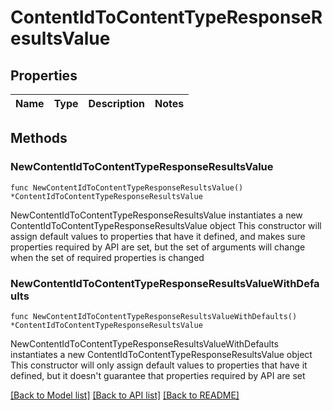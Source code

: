 # ContentIdToContentTypeResponseResultsValue

## Properties

Name | Type | Description | Notes
------------ | ------------- | ------------- | -------------

## Methods

### NewContentIdToContentTypeResponseResultsValue

`func NewContentIdToContentTypeResponseResultsValue() *ContentIdToContentTypeResponseResultsValue`

NewContentIdToContentTypeResponseResultsValue instantiates a new ContentIdToContentTypeResponseResultsValue object
This constructor will assign default values to properties that have it defined,
and makes sure properties required by API are set, but the set of arguments
will change when the set of required properties is changed

### NewContentIdToContentTypeResponseResultsValueWithDefaults

`func NewContentIdToContentTypeResponseResultsValueWithDefaults() *ContentIdToContentTypeResponseResultsValue`

NewContentIdToContentTypeResponseResultsValueWithDefaults instantiates a new ContentIdToContentTypeResponseResultsValue object
This constructor will only assign default values to properties that have it defined,
but it doesn't guarantee that properties required by API are set


[[Back to Model list]](../README.md#documentation-for-models) [[Back to API list]](../README.md#documentation-for-api-endpoints) [[Back to README]](../README.md)


